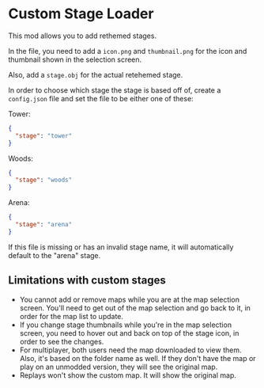 # Custom Stage Loader

This mod allows you to add rethemed stages.

In the file, you need to add a `icon.png` and `thumbnail.png` for the icon and thumbnail shown in the selection screen.

Also, add a `stage.obj` for the actual retehemed stage.

In order to choose which stage the stage is based off of, create a `config.json` file and set the file to be either one of these:

Tower:

```json
{
  "stage": "tower"
}
```

Woods:

```json
{
  "stage": "woods"
}
```

Arena:

```json
{
  "stage": "arena"
}
```

If this file is missing or has an invalid stage name, it will automatically default to the "arena" stage.

## Limitations with custom stages

- You cannot add or remove maps while you are at the map selection screen. You'll need to get out of the map selection and go back to it, in order for the map list to update.
- If you change stage thumbnails while you're in the map selection screen, you need to hover out and back on top of the stage icon, in order to see the changes.
- For multiplayer, both users need the map downloaded to view them. Also, it's based on the folder name as well. If they don't have the map or play on an unmodded version, they will see the original map.
- Replays won't show the custom map. It will show the original map.

